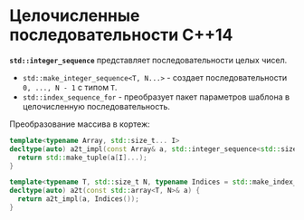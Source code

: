 # Целочисленные последовательности C++14

**`std::integer_sequence`** представляет последовательности целых чисел.

- `std::make_integer_sequence<T, N...>` - создает последовательности `0, ..., N - 1` с типом `T`.
- `std::index_sequence_for` - преобразует пакет параметров шаблона в целочисленную последовательность.

Преобразование массива в кортеж:
```c++
template<typename Array, std::size_t... I>
decltype(auto) a2t_impl(const Array& a, std::integer_sequence<std::size_t, I...>) {
  return std::make_tuple(a[I]...);
}

template<typename T, std::size_t N, typename Indices = std::make_index_sequence<N>>
decltype(auto) a2t(const std::array<T, N>& a) {
  return a2t_impl(a, Indices());
}
```